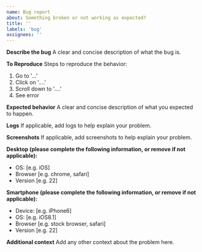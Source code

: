 ```yaml
---
name: Bug report
about: Something broken or not working as expected?
title: ''
labels: 'bug'
assignees: ''
---
```


<!--

Have you read the Code of Conduct? By filing an Issue, you are expected to comply with it.

Want to ask a question? Looking for support? Our Discord is the best place to get support: https://atl.pw/discord

Also please make sure to check for an existing issue: https://github.com/issues?q=is%3Aissue+org%3Aatlauncher

-->

**Describe the bug**
A clear and concise description of what the bug is.

**To Reproduce**
Steps to reproduce the behavior:

1. Go to '...'
2. Click on '....'
3. Scroll down to '....'
4. See error

**Expected behavior**
A clear and concise description of what you expected to happen.

**Logs**
If applicable, add logs to help explain your problem.

**Screenshots**
If applicable, add screenshots to help explain your problem.

**Desktop (please complete the following information, or remove if not applicable):**

- OS: [e.g. iOS]
- Browser [e.g. chrome, safari]
- Version [e.g. 22]

**Smartphone (please complete the following information, or remove if not applicable):**

- Device: [e.g. iPhone6]
- OS: [e.g. iOS8.1]
- Browser [e.g. stock browser, safari]
- Version [e.g. 22]

**Additional context**
Add any other context about the problem here.
